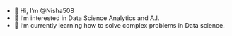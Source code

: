 - 👋 Hi, I’m @Nisha508
- 👀 I’m interested in Data Science Analytics and A.I.
- 🌱 I’m currently learning how to solve complex problems in Data science.


<!---
Nisha508/Nisha508 is a ✨ special ✨ repository because its `README.md` (this file) appears on your GitHub profile.
You can click the Preview link to take a look at your changes.
--->
